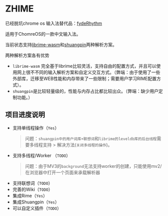 # ZHIME

已经脱坑chrome os
输入法替代品：[fydeRhythm](https://github.com/FydeOS/fydeRhythm)

适用于ChomreOS的一款中文输入法。

当前状态支持[librime-wasm](https://github.com/zhangkaiser/librime-wasm)和[shuangpin](https://github.com/zhangkaiser/chromeos-shuangpin-ime)两种解析方案。

两种解析方案各有优势
- `librime-wasm` 完全基于librime比较灵活，支持自由的配置方式，并且可以使用网上很不不同的输入解析方案和自定义交互方式。（弊端：由于使用了一些外部库，迁移至WEB性能和内存带来了一些限制；需要用户学习RIME配置方式）。
- `shuangpin`是比较轻量级的，性能与内存占比都比较出众。（弊端：缺少用户定制功能。）


## 项目进度说明

- 支持单线程操作（`Yes`）
  > 问题：`shuangpin中的用户词库+联想词`和`librime的leveldb库的后台线程`需要多线程支持 > 解决方法(`关闭多线程的操作`)。
- 支持多线程/Worker （`TODO`）
  > 问题：由于MV3的`background`无法支持worker的创建，只能使用mv2/在浏览器中打开一个页面来承载解析器
- 支持联想词（`TODO`）
- 完善的Wiki（`TODO`）
- 集成Rime（`Yes`）
- 集成Shuangpin（`Yes`）
- 可以自定义插件（`TODO`）


